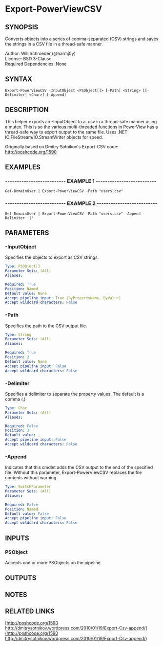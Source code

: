 # Export-PowerViewCSV

## SYNOPSIS
Converts objects into a series of comma-separated (CSV) strings and saves the
strings in a CSV file in a thread-safe manner.

Author: Will Schroeder (@harmj0y)  
License: BSD 3-Clause  
Required Dependencies: None

## SYNTAX

```
Export-PowerViewCSV -InputObject <PSObject[]> [-Path] <String> [[-Delimiter] <Char>] [-Append]
```

## DESCRIPTION
This helper exports an -InputObject to a .csv in a thread-safe manner
using a mutex.
This is so the various multi-threaded functions in
PowerView has a thread-safe way to export output to the same file.
Uses .NET IO.FileStream/IO.StreamWriter objects for speed.

Originally based on Dmitry Sotnikov's Export-CSV code: http://poshcode.org/1590

## EXAMPLES

### -------------------------- EXAMPLE 1 --------------------------
```
Get-DomainUser | Export-PowerViewCSV -Path "users.csv"
```

### -------------------------- EXAMPLE 2 --------------------------
```
Get-DomainUser | Export-PowerViewCSV -Path "users.csv" -Append -Delimiter '|'
```

## PARAMETERS

### -InputObject
Specifies the objects to export as CSV strings.

```yaml
Type: PSObject[]
Parameter Sets: (All)
Aliases: 

Required: True
Position: Named
Default value: None
Accept pipeline input: True (ByPropertyName, ByValue)
Accept wildcard characters: False
```

### -Path
Specifies the path to the CSV output file.

```yaml
Type: String
Parameter Sets: (All)
Aliases: 

Required: True
Position: 2
Default value: None
Accept pipeline input: False
Accept wildcard characters: False
```

### -Delimiter
Specifies a delimiter to separate the property values.
The default is a comma (,)

```yaml
Type: Char
Parameter Sets: (All)
Aliases: 

Required: False
Position: 3
Default value: ,
Accept pipeline input: False
Accept wildcard characters: False
```

### -Append
Indicates that this cmdlet adds the CSV output to the end of the specified file.
Without this parameter, Export-PowerViewCSV replaces the file contents without warning.

```yaml
Type: SwitchParameter
Parameter Sets: (All)
Aliases: 

Required: False
Position: Named
Default value: False
Accept pipeline input: False
Accept wildcard characters: False
```

## INPUTS

### PSObject

Accepts one or more PSObjects on the pipeline.

## OUTPUTS

## NOTES

## RELATED LINKS

[http://poshcode.org/1590
http://dmitrysotnikov.wordpress.com/2010/01/19/Export-Csv-append/](http://poshcode.org/1590
http://dmitrysotnikov.wordpress.com/2010/01/19/Export-Csv-append/)

